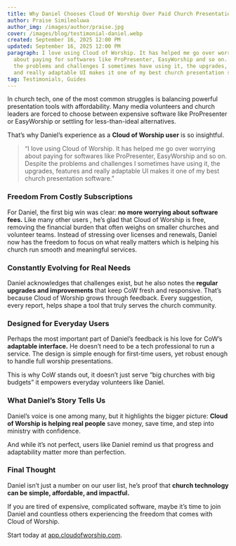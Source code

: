 ```yaml
---
title: Why Daniel Chooses Cloud Of Worship Over Paid Church Presentation Software
author: Praise Simileoluwa
author_img: /images/author/praise.jpg
cover: /images/blog/testimonial-daniel.webp
created: September 16, 2025 12:00 PM
updated: September 16, 2025 12:00 PM
paragraph: I love using Cloud of Worship. It has helped me go over worrying
  about paying for softwares like ProPresenter, EasyWorship and so on. Despite
  the problems and challenges I sometimes have using it, the upgrades, features
  and really adaptable UI makes it one of my best church presentation software..
tag: Testimonials, Guides
---
```


In church tech, one of the most common struggles is balancing powerful presentation tools with affordability. Many media volunteers and church leaders are forced to choose between expensive software like ProPresenter or EasyWorship or settling for less-than-ideal alternatives.

That’s why Daniel’s experience as a **Cloud of Worship user** is so insightful.

> “I love using Cloud of Worship. It has helped me go over worrying about paying for softwares like ProPresenter, EasyWorship and so on. Despite the problems and challenges I sometimes have using it, the upgrades, features and really adaptable UI makes it one of my best church presentation software.”

### Freedom From Costly Subscriptions

For Daniel, the first big win was clear: **no more worrying about software fees.** Like many other users , he’s glad that Cloud of Worship is free, removing the financial burden that often weighs on smaller churches and volunteer teams. Instead of stressing over licenses and renewals, Daniel now has the freedom to focus on what really matters which is helping his church run smooth and meaningful services.

### Constantly Evolving for Real Needs

Daniel acknowledges that challenges exist, but he also notes the **regular upgrades and improvements** that keep CoW fresh and responsive. That’s because Cloud of Worship grows through feedback. Every suggestion, every report, helps shape a tool that truly serves the church community.

### Designed for Everyday Users

Perhaps the most important part of Daniel’s feedback is his love for CoW’s **adaptable interface.** He doesn’t need to be a tech professional to run a service. The design is simple enough for first-time users, yet robust enough to handle full worship presentations.

This is why CoW stands out, it doesn’t just serve “big churches with big budgets” it empowers everyday volunteers like Daniel.

### What Daniel’s Story Tells Us

Daniel’s voice is one among many, but it highlights the bigger picture: **Cloud of Worship is helping real people** save money, save time, and step into ministry with confidence.

And while it’s not perfect, users like Daniel remind us that progress and adaptability matter more than perfection.

### Final Thought

Daniel isn’t just a number on our user list, he’s proof that **church technology can be simple, affordable, and impactful.**

If you are tired of expensive, complicated software, maybe it’s time to join Daniel and countless others experiencing the freedom that comes with Cloud of Worship.

Start today at [app.cloudofworship.com](https://app.cloudofworship.com/signup).
